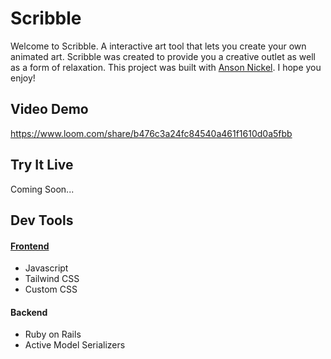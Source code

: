 # Scribble
Welcome to Scribble. A interactive art tool that lets you create your own animated art.
Scribble was created to provide you a creative outlet as well as a form of relaxation. This project was built with [Anson Nickel](https://github.com/anickel101). I hope you enjoy!

## Video Demo

https://www.loom.com/share/b476c3a24fc84540a461f1610d0a5fbb

## Try It Live

Coming Soon...

## Dev Tools

#### [Frontend](https://github.com/slurio/Scribbles-Frontend)

- Javascript
- Tailwind CSS
- Custom CSS

#### Backend

- Ruby on Rails
- Active Model Serializers
